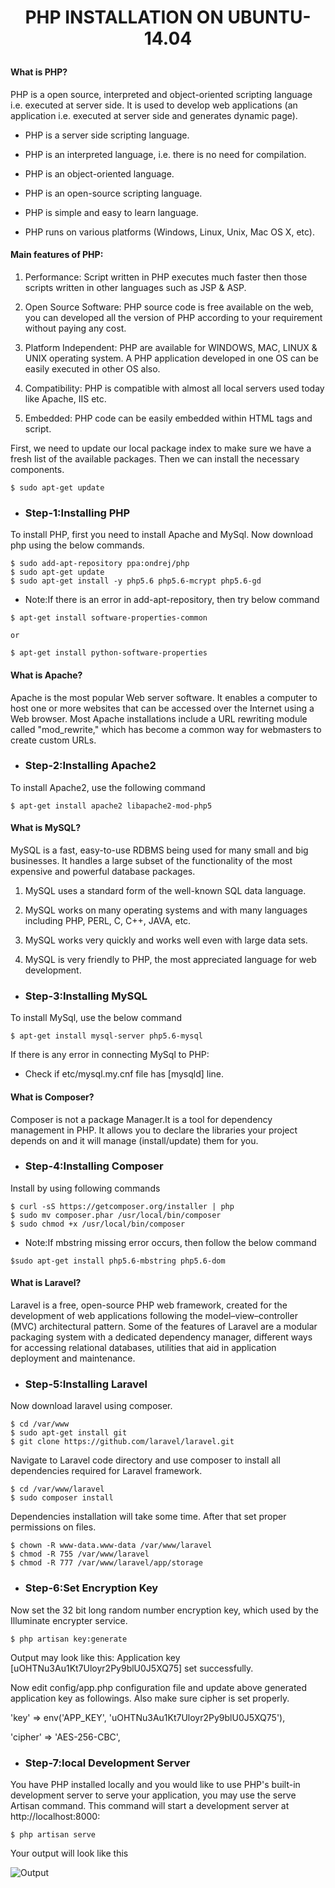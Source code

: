 ﻿# <p align="center"> PHP INSTALLATION ON UBUNTU-14.04</p>

#### What is PHP?

 PHP is a open source, interpreted and object-oriented scripting language i.e. executed at server side. It is used to develop web applications (an application i.e. executed at server side and generates dynamic page).

* PHP is a server side scripting language.

* PHP is an interpreted language, i.e. there is no need for compilation.

* PHP is an object-oriented language.

* PHP is an open-source scripting language.

* PHP is simple and easy to learn language.

* PHP runs on various platforms (Windows, Linux, Unix, Mac OS X, etc).

#### Main features of PHP:


1. Performance: Script written in PHP executes much faster then those scripts written in other languages such as JSP & ASP.

2. Open Source Software: PHP source code is free available on the web, you can developed all the version of PHP according to your requirement without paying any cost.

3. Platform Independent: PHP are available for WINDOWS, MAC, LINUX & UNIX operating system. A PHP application developed in one OS can be easily executed in other OS also.

4. Compatibility: PHP is compatible with almost all local servers used today like Apache, IIS etc.

5. Embedded: PHP code can be easily embedded within HTML tags and script.

First, we need to update our local package index to make sure we have a fresh list of the available packages. Then we can install the necessary components.

```$ sudo apt-get update```

* ### Step-1:Installing PHP

To install PHP, first you need to install Apache and MySql.
Now download php using the below commands.
```
$ sudo add-apt-repository ppa:ondrej/php
$ sudo apt-get update
$ sudo apt-get install -y php5.6 php5.6-mcrypt php5.6-gd
```

* Note:If there is an error in add-apt-repository, then try below command
```
$ apt-get install software-properties-common

or

$ apt-get install python-software-properties
```

#### What is Apache?

 Apache is the most popular Web server software. It enables a computer to host one or more websites that can be accessed over the Internet using a Web browser. Most Apache installations include a URL rewriting module called "mod_rewrite," which has become a common way for webmasters to create custom URLs.

* ### Step-2:Installing Apache2

To install Apache2, use the following command

```$ apt-get install apache2 libapache2-mod-php5```

#### What is MySQL?

 MySQL is a fast, easy-to-use RDBMS being used for many small and big businesses. It handles a large subset of the functionality of the most expensive and powerful database packages.

1. MySQL uses a standard form of the well-known SQL data language.

2. MySQL works on many operating systems and with many languages including PHP, PERL, C, C++, JAVA, etc.

3. MySQL works very quickly and works well even with large data sets.

4. MySQL is very friendly to PHP, the most appreciated language for web development.

* ### Step-3:Installing MySQL

To install MySql, use the below command

```$ apt-get install mysql-server php5.6-mysql```

If there is any error in connecting MySql to PHP:

* Check if etc/mysql.my.cnf file has [mysqld] line.
 
#### What is Composer?

Composer is not a package Manager.It is a tool for dependency management in PHP. It allows you to declare the libraries your project depends on and it will manage (install/update) them for you.

* ### Step-4:Installing Composer
Install by using following commands
```
$ curl -sS https://getcomposer.org/installer | php
$ sudo mv composer.phar /usr/local/bin/composer
$ sudo chmod +x /usr/local/bin/composer
```
* Note:If mbstring missing error occurs, then follow the below command

```$sudo apt-get install php5.6-mbstring php5.6-dom```

#### What is Laravel?

Laravel is a free, open-source PHP web framework, created for the development of web applications following the model–view–controller (MVC) architectural pattern. Some of the features of Laravel are a modular packaging system with a dedicated dependency manager, different ways for accessing relational databases, utilities that aid in application deployment and maintenance.

* ### Step-5:Installing Laravel

Now download laravel using composer.

```
$ cd /var/www
$ sudo apt-get install git
$ git clone https://github.com/laravel/laravel.git
```

Navigate to Laravel code directory and use composer to install all dependencies required for Laravel framework.

```
$ cd /var/www/laravel
$ sudo composer install
```

Dependencies installation will take some time. After that set proper permissions on files.

```
$ chown -R www-data.www-data /var/www/laravel
$ chmod -R 755 /var/www/laravel
$ chmod -R 777 /var/www/laravel/app/storage
```

* ### Step-6:Set Encryption Key

Now set the 32 bit long random number encryption key, which used by the Illuminate encrypter service.

```$ php artisan key:generate```

Output may look like this: Application key [uOHTNu3Au1Kt7Uloyr2Py9blU0J5XQ75] set successfully.

Now edit config/app.php configuration file and update above generated application key as followings. Also make sure cipher is set properly.

'key' => env('APP_KEY', 'uOHTNu3Au1Kt7Uloyr2Py9blU0J5XQ75'),

'cipher' => 'AES-256-CBC',

* ### Step-7:local Development Server

 You have PHP installed locally and you would like to use PHP's built-in development server to serve your application, you may use the serve Artisan command. This command will start a development server at http://localhost:8000:

```$ php artisan serve```

Your output will look like this

![Output](output.png)



